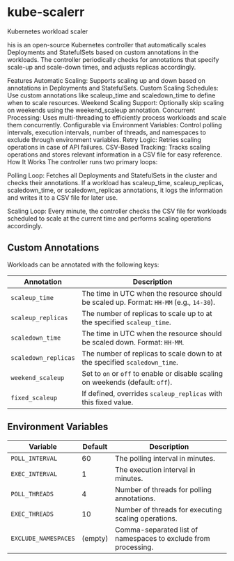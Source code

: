 # kube-scalerr
Kubernetes workload scaler

his is an open-source Kubernetes controller that automatically scales Deployments and StatefulSets based on custom annotations in the workloads. The controller periodically checks for annotations that specify scale-up and scale-down times, and adjusts replicas accordingly.

Features
Automatic Scaling: Supports scaling up and down based on annotations in Deployments and StatefulSets.
Custom Scaling Schedules: Use custom annotations like scaleup_time and scaledown_time to define when to scale resources.
Weekend Scaling Support: Optionally skip scaling on weekends using the weekend_scaleup annotation.
Concurrent Processing: Uses multi-threading to efficiently process workloads and scale them concurrently.
Configurable via Environment Variables: Control polling intervals, execution intervals, number of threads, and namespaces to exclude through environment variables.
Retry Logic: Retries scaling operations in case of API failures.
CSV-Based Tracking: Tracks scaling operations and stores relevant information in a CSV file for easy reference.
How It Works
The controller runs two primary loops:

Polling Loop: Fetches all Deployments and StatefulSets in the cluster and checks their annotations. If a workload has scaleup_time, scaleup_replicas, scaledown_time, or scaledown_replicas annotations, it logs the information and writes it to a CSV file for later use.

Scaling Loop: Every minute, the controller checks the CSV file for workloads scheduled to scale at the current time and performs scaling operations accordingly.

## Custom Annotations

Workloads can be annotated with the following keys:

| Annotation            | Description                                                                                   |
| --------------------- | --------------------------------------------------------------------------------------------- |
| `scaleup_time`        | The time in UTC when the resource should be scaled up. Format: `HH-MM` (e.g., `14-30`).        |
| `scaleup_replicas`    | The number of replicas to scale up to at the specified `scaleup_time`.                         |
| `scaledown_time`      | The time in UTC when the resource should be scaled down. Format: `HH-MM`.                      |
| `scaledown_replicas`  | The number of replicas to scale down to at the specified `scaledown_time`.                     |
| `weekend_scaleup`     | Set to `on` or `off` to enable or disable scaling on weekends (default: `off`).                |
| `fixed_scaleup`       | If defined, overrides `scaleup_replicas` with this fixed value.                                |


## Environment Variables

| Variable           | Default | Description                                                                 |
| ------------------ | ------- | --------------------------------------------------------------------------- |
| `POLL_INTERVAL`     | 60      | The polling interval in minutes.                                            |
| `EXEC_INTERVAL`     | 1       | The execution interval in minutes.                                          |
| `POLL_THREADS`      | 4       | Number of threads for polling annotations.                                  |
| `EXEC_THREADS`      | 10      | Number of threads for executing scaling operations.                         |
| `EXCLUDE_NAMESPACES`| (empty) | Comma-separated list of namespaces to exclude from processing.              |



